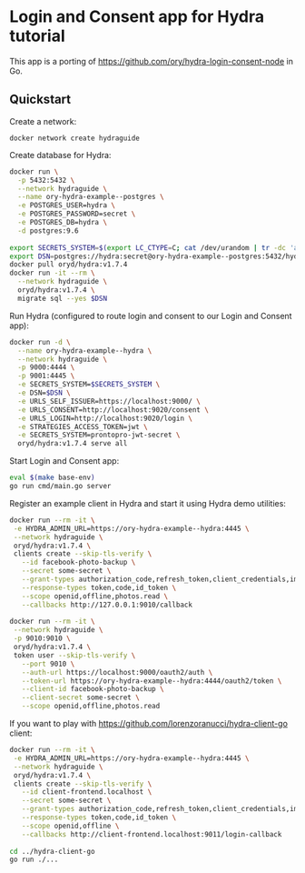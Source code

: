 # Login and Consent app for Hydra tutorial

This app is a porting of https://github.com/ory/hydra-login-consent-node in Go.

## Quickstart

Create a network:

`docker network create hydraguide`

Create database for Hydra:

```sh
docker run \
  -p 5432:5432 \
  --network hydraguide \
  --name ory-hydra-example--postgres \
  -e POSTGRES_USER=hydra \
  -e POSTGRES_PASSWORD=secret \
  -e POSTGRES_DB=hydra \
  -d postgres:9.6
  
export SECRETS_SYSTEM=$(export LC_CTYPE=C; cat /dev/urandom | tr -dc 'a-zA-Z0-9' | fold -w 32 | head -n 1)
export DSN=postgres://hydra:secret@ory-hydra-example--postgres:5432/hydra?sslmode=disable
docker pull oryd/hydra:v1.7.4
docker run -it --rm \
  --network hydraguide \
  oryd/hydra:v1.7.4 \
  migrate sql --yes $DSN
```

Run Hydra (configured to route login and consent to our Login and Consent app):

```sh
docker run -d \
  --name ory-hydra-example--hydra \
  --network hydraguide \
  -p 9000:4444 \
  -p 9001:4445 \
  -e SECRETS_SYSTEM=$SECRETS_SYSTEM \
  -e DSN=$DSN \
  -e URLS_SELF_ISSUER=https://localhost:9000/ \
  -e URLS_CONSENT=http://localhost:9020/consent \
  -e URLS_LOGIN=http://localhost:9020/login \
  -e STRATEGIES_ACCESS_TOKEN=jwt \
  -e SECRETS_SYSTEM=prontopro-jwt-secret \
  oryd/hydra:v1.7.4 serve all
  ```
  
 Start Login and Consent app:
 
 ```sh
 eval $(make base-env)
 go run cmd/main.go server
 ```
 
 Register an example client in Hydra and start it using Hydra demo utilities:
  
 ```sh
docker run --rm -it \
  -e HYDRA_ADMIN_URL=https://ory-hydra-example--hydra:4445 \
  --network hydraguide \
  oryd/hydra:v1.7.4 \
  clients create --skip-tls-verify \
    --id facebook-photo-backup \
    --secret some-secret \
    --grant-types authorization_code,refresh_token,client_credentials,implicit \
    --response-types token,code,id_token \
    --scope openid,offline,photos.read \
    --callbacks http://127.0.0.1:9010/callback
    
docker run --rm -it \
  --network hydraguide \
  -p 9010:9010 \
  oryd/hydra:v1.7.4 \
  token user --skip-tls-verify \
    --port 9010 \
    --auth-url https://localhost:9000/oauth2/auth \
    --token-url https://ory-hydra-example--hydra:4444/oauth2/token \
    --client-id facebook-photo-backup \
    --client-secret some-secret \
    --scope openid,offline,photos.read
```
  
If you want to play with https://github.com/lorenzoranucci/hydra-client-go client:
   
  ```sh
docker run --rm -it \
   -e HYDRA_ADMIN_URL=https://ory-hydra-example--hydra:4445 \
   --network hydraguide \
   oryd/hydra:v1.7.4 \
   clients create --skip-tls-verify \
     --id client-frontend.localhost \
     --secret some-secret \
     --grant-types authorization_code,refresh_token,client_credentials,implicit \
     --response-types token,code,id_token \
     --scope openid,offline \
     --callbacks http://client-frontend.localhost:9011/login-callback
     
cd ../hydra-client-go
go run ./...
 ```
